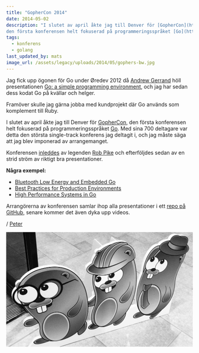 ```yaml
---
title: "GopherCon 2014"
date: 2014-05-02
description: "I slutet av april åkte jag till Denver för [GopherCon](http://gophercon.com/),
den första konferensen helt fokuserad på programmeringsspråket [Go](http://golang.org/)."
tags:
  - konferens
  - golang
last_updated_by: mats
image_url: /assets/legacy/uploads/2014/05/gophers-bw.jpg
---
```

Jag fick upp ögonen för Go under Øredev 2012 då [Andrew Gerrand](https://twitter.com/enneff)
höll presentationen [Go: a simple programming environment](http://talks.golang.org/2012/simple.slide),
och jag har sedan dess kodat Go på kvällar och helger.

Framöver skulle jag gärna jobba med kundprojekt där Go används som komplement till Ruby.

I slutet av april åkte jag till Denver för [GopherCon](http://gophercon.com/),
den första konferensen helt fokuserad på programmeringsspråket [Go](http://golang.org/).
Med sina 700 deltagare var detta den största single-track konferens jag
deltagit i, och jag måste säga att jag blev imponerad av arrangemanget.

Konferensen [inleddes](http://talks.golang.org/2014/hellogophers.slide) av
legenden [Rob Pike](https://twitter.com/rob_pike) och efterföljdes sedan
av en strid ström av riktigt bra presentationer.

**Några exempel:**

 - [Bluetooth Low Energy and Embedded Go](http://go-talks.appspot.com/github.com/gophercon/2014-talks/offbymany/ble_embedded.slide)
 - [Best Practices for Production Environments](https://cdn.rawgit.com/gophercon/2014-talks/master/best-practices-for-production-environments.pdf)
 - [High Performance Systems in Go](https://cdn.rawgit.com/gophercon/2014-talks/master/derekcollison/HighPerformanceSystemsInGo.pdf)

Arrangörerna av konferensen samlar ihop alla presentationer i ett
[repo på GitHub](https://github.com/gophercon/2014-talks), senare
kommer det även dyka upp videos.

/ [Peter](/peter)

![Gophers](/assets/legacy/uploads/2014/05/gophers-bw.jpg)
